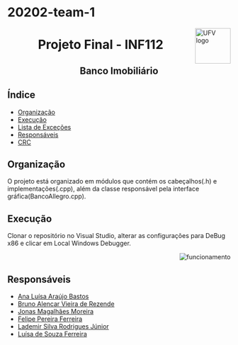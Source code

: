 # 20202-team-1
<a>
    <img src="https://cdn.discordapp.com/attachments/729689711416967239/844210892916523018/Ygemzly2XsP3gzFbXjFyExvD00B3rBvPbDEOoNOB-4uL4NLF1YKM6kiypik1H4koNc5_sNVAAAy_PDq_kmh_CRmn1dvC1uyeckCs.png" alt="UFV logo" title="UFV" align="right" height="80" />
</a>


<h1 align = "center"> Projeto Final - INF112 </h1>


<h2 align = "center"> Banco Imobiliário </h2>


## Índice

- [Organização](#Organização)
- [Execução](#Execução)
- [Lista de Exceções](#Lista-de-Exceções)
- [Responsáveis](#Responsáveis)
- [CRC](#CRC)

## Organização
  O projeto está organizado em módulos que contém os cabeçalhos(.h) e implementações(.cpp), além da classe responsável pela interface gráfica(BancoAllegro.cpp).
 
## Execução
Clonar o repositório no Visual Studio, alterar as configurações para DeBug x86 e clicar em Local Windows Debugger.

<a>
    <img src="https://cdn.discordapp.com/attachments/661031591031603230/844213713870782494/unknown.png" alt="funcionamento" title="print" align="right"  />
</a>
<br>


## Responsáveis
- [Ana Luísa Araújo Bastos](https://github.com/AnaLuisaAB) 
- [Bruno Alencar Vieira de Rezende](https://github.com/bruno-avr)
- [Jonas Magalhães Moreira](https://github.com/JonasMoreira01)
- [Felipe Pereira Ferreira ](https://github.com/devlipe)
- [Lademir Silva Rodrigues Júnior ](https://github.com/lademir)
- [Luísa de Souza Ferreira](https://github.com/ferreiraluisa)

